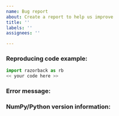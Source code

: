 ```yaml
---
name: Bug report
about: Create a report to help us improve
title: ''
labels: ''
assignees: ''

---
```


<!-- Please describe the issue in detail here, and fill in the fields below -->

### Reproducing code example:

<!-- A short code example that reproduces the problem/missing feature. It should be
self-contained, i.e., possible to run as-is via 'python myproblem.py' -->
<!-- If data files are needed, please keep them small and attach them to the message. -->

```python
import razorback as rb
<< your code here >>
```

### Error message:

<!-- Full error message, if any (starting from line Traceback: ...) -->

### NumPy/Python version information:

<!-- Output from 'import sys, razorback; print(razorback.__version__, sys.version)' -->
